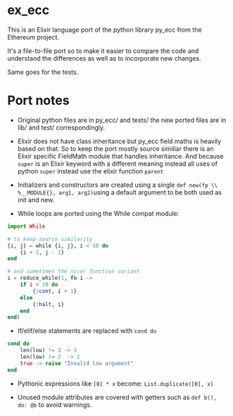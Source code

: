 # ex_ecc

This is an Elixir language port of the python library py_ecc from the Ethereum project.

It's a file-to-file port so to make it easier to compare the code and understand the differences as well as to incorporate new changes.

Same goes for the tests.

# Port notes

- Original python files are in py_ecc/ and tests/ the new ported files are in lib/ and test/ correspondingly.

- Elixir does not have class inheritance but py_ecc field maths is heavily based on that. So to keep the port mostly source similiar there is an Elixir specific FieldMath module that handles inheritance. And because `super` is an Elixir keyword with a different meaning instead all uses of python `super` instead use the elixir function `parent`

- Initializers and constructors are created using a single `def new(fp \\ %__MODULE{}, arg1, arg2)`using a default argument to be both used as init and new.

- While loops are ported using the While compat module:
```elixir
import While

# to keep source similarity
{i, j} = while {i, j}, i < 10 do
    {i + 1, j - 1}
end

# and sometimes the nicer function variant
i = reduce_while(1, fn i ->
    if i < 10 do
        {:cont, i + 1}
    else
        {:halt, i}
    end
end)
```
- If/elif/else statements are replaced with `cond do`
```elixir
cond do
    len(low) != 3 -> 3
    len(low) != 2  -> 2
    true -> raise "Invalid low argument"
end
```

- Pythonic expressions like `[0] * x` become: `List.duplicate([0], x)`

- Unused module attributes are covered with getters such as `def b(), do: @b` to avoid warnings.
